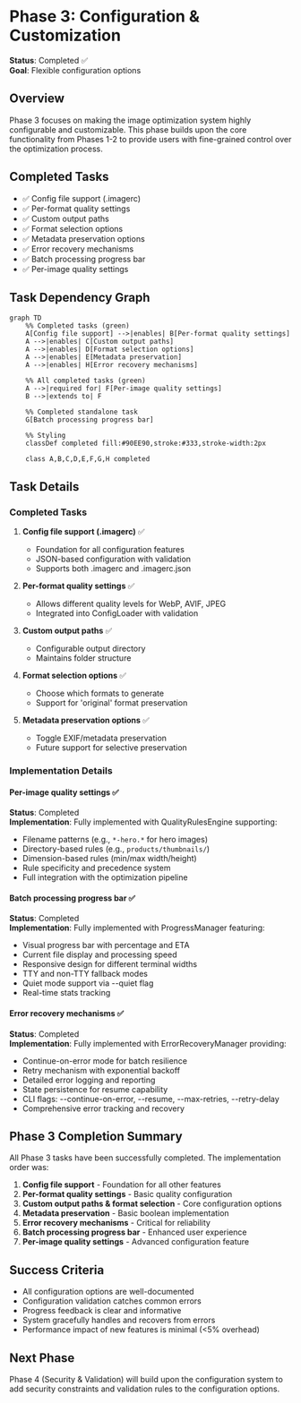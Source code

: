 # Phase 3: Configuration & Customization

**Status**: Completed ✅  
**Goal**: Flexible configuration options  

## Overview

Phase 3 focuses on making the image optimization system highly configurable and customizable. This phase builds upon the core functionality from Phases 1-2 to provide users with fine-grained control over the optimization process.

## Completed Tasks
- ✅ Config file support (.imagerc)
- ✅ Per-format quality settings
- ✅ Custom output paths
- ✅ Format selection options
- ✅ Metadata preservation options
- ✅ Error recovery mechanisms
- ✅ Batch processing progress bar
- ✅ Per-image quality settings

## Task Dependency Graph

```mermaid
graph TD
    %% Completed tasks (green)
    A[Config file support] -->|enables| B[Per-format quality settings]
    A -->|enables| C[Custom output paths]
    A -->|enables| D[Format selection options]
    A -->|enables| E[Metadata preservation]
    A -->|enables| H[Error recovery mechanisms]
    
    %% All completed tasks (green)
    A -->|required for| F[Per-image quality settings]
    B -->|extends to| F
    
    %% Completed standalone task
    G[Batch processing progress bar]
    
    %% Styling
    classDef completed fill:#90EE90,stroke:#333,stroke-width:2px
    
    class A,B,C,D,E,F,G,H completed
```

## Task Details

### Completed Tasks

1. **Config file support (.imagerc)** ✅
   - Foundation for all configuration features
   - JSON-based configuration with validation
   - Supports both .imagerc and .imagerc.json

2. **Per-format quality settings** ✅
   - Allows different quality levels for WebP, AVIF, JPEG
   - Integrated into ConfigLoader with validation

3. **Custom output paths** ✅
   - Configurable output directory
   - Maintains folder structure

4. **Format selection options** ✅
   - Choose which formats to generate
   - Support for 'original' format preservation

5. **Metadata preservation options** ✅
   - Toggle EXIF/metadata preservation
   - Future support for selective preservation

### Implementation Details

#### Per-image quality settings ✅
**Status**: Completed  
**Implementation**: Fully implemented with QualityRulesEngine supporting:
- Filename patterns (e.g., `*-hero.*` for hero images)
- Directory-based rules (e.g., `products/thumbnails/`)
- Dimension-based rules (min/max width/height)
- Rule specificity and precedence system
- Full integration with the optimization pipeline

#### Batch processing progress bar ✅
**Status**: Completed  
**Implementation**: Fully implemented with ProgressManager featuring:
- Visual progress bar with percentage and ETA
- Current file display and processing speed
- Responsive design for different terminal widths
- TTY and non-TTY fallback modes
- Quiet mode support via --quiet flag
- Real-time stats tracking

#### Error recovery mechanisms ✅
**Status**: Completed  
**Implementation**: Fully implemented with ErrorRecoveryManager providing:
- Continue-on-error mode for batch resilience
- Retry mechanism with exponential backoff
- Detailed error logging and reporting
- State persistence for resume capability
- CLI flags: --continue-on-error, --resume, --max-retries, --retry-delay
- Comprehensive error tracking and recovery

## Phase 3 Completion Summary

All Phase 3 tasks have been successfully completed. The implementation order was:

1. **Config file support** - Foundation for all other features
2. **Per-format quality settings** - Basic quality configuration
3. **Custom output paths & format selection** - Core configuration options
4. **Metadata preservation** - Basic boolean implementation
5. **Error recovery mechanisms** - Critical for reliability
6. **Batch processing progress bar** - Enhanced user experience
7. **Per-image quality settings** - Advanced configuration feature

## Success Criteria

- All configuration options are well-documented
- Configuration validation catches common errors
- Progress feedback is clear and informative
- System gracefully handles and recovers from errors
- Performance impact of new features is minimal (<5% overhead)

## Next Phase

Phase 4 (Security & Validation) will build upon the configuration system to add security constraints and validation rules to the configuration options.
